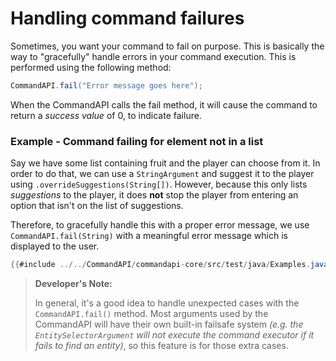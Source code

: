 # Handling command failures

Sometimes, you want your command to fail on purpose. This is basically the way to "gracefully" handle errors in your command execution. This is performed using the following method:

```java
CommandAPI.fail("Error message goes here");
```

When the CommandAPI calls the fail method, it will cause the command to return a _success value_ of 0, to indicate failure.

<div class="example">

### Example - Command failing for element not in a list

Say we have some list containing fruit and the player can choose from it. In order to do that, we can use a `StringArgument` and suggest it to the player using `.overrideSuggestions(String[])`. However, because this only lists _suggestions_ to the player, it does **not** stop the player from entering an option that isn't on the list of suggestions.

Therefore, to gracefully handle this with a proper error message, we use `CommandAPI.fail(String)` with a meaningful error message which is displayed to the user.

```java
{{#include ../../CommandAPI/commandapi-core/src/test/java/Examples.java:commandfailures}}
```

</div>

> **Developer's Note:**
>
> In general, it's a good idea to handle unexpected cases with the `CommandAPI.fail()` method. Most arguments used by the CommandAPI will have their own built-in failsafe system _(e.g. the `EntitySelectorArgument` will not execute the command executor if it fails to find an entity)_, so this feature is for those extra cases.